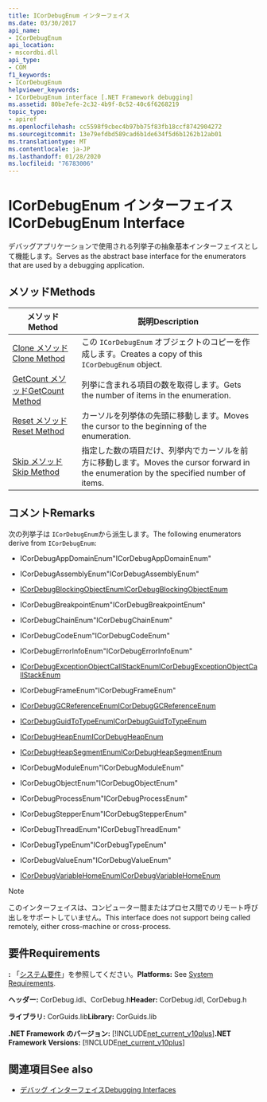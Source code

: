 ```yaml
---
title: ICorDebugEnum インターフェイス
ms.date: 03/30/2017
api_name:
- ICorDebugEnum
api_location:
- mscordbi.dll
api_type:
- COM
f1_keywords:
- ICorDebugEnum
helpviewer_keywords:
- ICorDebugEnum interface [.NET Framework debugging]
ms.assetid: 80be7efe-2c32-4b9f-8c52-40c6f6268219
topic_type:
- apiref
ms.openlocfilehash: cc5598f9cbec4b97bb75f83fb18ccf8742904272
ms.sourcegitcommit: 13e79efdbd589cad6b1de634f5d6b1262b12ab01
ms.translationtype: MT
ms.contentlocale: ja-JP
ms.lasthandoff: 01/28/2020
ms.locfileid: "76783006"
---
```

# <a name="icordebugenum-interface"></a><span data-ttu-id="74c97-102">ICorDebugEnum インターフェイス</span><span class="sxs-lookup"><span data-stu-id="74c97-102">ICorDebugEnum Interface</span></span>

<span data-ttu-id="74c97-103">デバッグアプリケーションで使用される列挙子の抽象基本インターフェイスとして機能します。</span><span class="sxs-lookup"><span data-stu-id="74c97-103">Serves as the abstract base interface for the enumerators that are used by a debugging application.</span></span>  
  
## <a name="methods"></a><span data-ttu-id="74c97-104">メソッド</span><span class="sxs-lookup"><span data-stu-id="74c97-104">Methods</span></span>  
  
|<span data-ttu-id="74c97-105">メソッド</span><span class="sxs-lookup"><span data-stu-id="74c97-105">Method</span></span>|<span data-ttu-id="74c97-106">説明</span><span class="sxs-lookup"><span data-stu-id="74c97-106">Description</span></span>|  
|------------|-----------------|  
|[<span data-ttu-id="74c97-107">Clone メソッド</span><span class="sxs-lookup"><span data-stu-id="74c97-107">Clone Method</span></span>](icordebugenum-clone-method.md)|<span data-ttu-id="74c97-108">この `ICorDebugEnum` オブジェクトのコピーを作成します。</span><span class="sxs-lookup"><span data-stu-id="74c97-108">Creates a copy of this `ICorDebugEnum` object.</span></span>|  
|[<span data-ttu-id="74c97-109">GetCount メソッド</span><span class="sxs-lookup"><span data-stu-id="74c97-109">GetCount Method</span></span>](icordebugenum-getcount-method.md)|<span data-ttu-id="74c97-110">列挙に含まれる項目の数を取得します。</span><span class="sxs-lookup"><span data-stu-id="74c97-110">Gets the number of items in the enumeration.</span></span>|  
|[<span data-ttu-id="74c97-111">Reset メソッド</span><span class="sxs-lookup"><span data-stu-id="74c97-111">Reset Method</span></span>](icordebugenum-reset-method.md)|<span data-ttu-id="74c97-112">カーソルを列挙体の先頭に移動します。</span><span class="sxs-lookup"><span data-stu-id="74c97-112">Moves the cursor to the beginning of the enumeration.</span></span>|  
|[<span data-ttu-id="74c97-113">Skip メソッド</span><span class="sxs-lookup"><span data-stu-id="74c97-113">Skip Method</span></span>](icordebugenum-skip-method.md)|<span data-ttu-id="74c97-114">指定した数の項目だけ、列挙内でカーソルを前方に移動します。</span><span class="sxs-lookup"><span data-stu-id="74c97-114">Moves the cursor forward in the enumeration by the specified number of items.</span></span>|  
  
## <a name="remarks"></a><span data-ttu-id="74c97-115">コメント</span><span class="sxs-lookup"><span data-stu-id="74c97-115">Remarks</span></span>  
 <span data-ttu-id="74c97-116">次の列挙子は `ICorDebugEnum`から派生します。</span><span class="sxs-lookup"><span data-stu-id="74c97-116">The following enumerators derive from `ICorDebugEnum`:</span></span>  
  
- <span data-ttu-id="74c97-117">ICorDebugAppDomainEnum</span><span class="sxs-lookup"><span data-stu-id="74c97-117">"ICorDebugAppDomainEnum"</span></span>  
  
- <span data-ttu-id="74c97-118">ICorDebugAssemblyEnum</span><span class="sxs-lookup"><span data-stu-id="74c97-118">"ICorDebugAssemblyEnum"</span></span>  
  
- [<span data-ttu-id="74c97-119">ICorDebugBlockingObjectEnum</span><span class="sxs-lookup"><span data-stu-id="74c97-119">ICorDebugBlockingObjectEnum</span></span>](icordebugblockingobjectenum-interface.md)  
  
- <span data-ttu-id="74c97-120">ICorDebugBreakpointEnum</span><span class="sxs-lookup"><span data-stu-id="74c97-120">"ICorDebugBreakpointEnum"</span></span>  
  
- <span data-ttu-id="74c97-121">ICorDebugChainEnum</span><span class="sxs-lookup"><span data-stu-id="74c97-121">"ICorDebugChainEnum"</span></span>  
  
- <span data-ttu-id="74c97-122">ICorDebugCodeEnum</span><span class="sxs-lookup"><span data-stu-id="74c97-122">"ICorDebugCodeEnum"</span></span>  
  
- <span data-ttu-id="74c97-123">ICorDebugErrorInfoEnum</span><span class="sxs-lookup"><span data-stu-id="74c97-123">"ICorDebugErrorInfoEnum"</span></span>  
  
- [<span data-ttu-id="74c97-124">ICorDebugExceptionObjectCallStackEnum</span><span class="sxs-lookup"><span data-stu-id="74c97-124">ICorDebugExceptionObjectCallStackEnum</span></span>](icordebugexceptionobjectcallstackenum-interface.md)  
  
- <span data-ttu-id="74c97-125">ICorDebugFrameEnum</span><span class="sxs-lookup"><span data-stu-id="74c97-125">"ICorDebugFrameEnum"</span></span>  
  
- [<span data-ttu-id="74c97-126">ICorDebugGCReferenceEnum</span><span class="sxs-lookup"><span data-stu-id="74c97-126">ICorDebugGCReferenceEnum</span></span>](icordebuggcreferenceenum-interface.md)  
  
- [<span data-ttu-id="74c97-127">ICorDebugGuidToTypeEnum</span><span class="sxs-lookup"><span data-stu-id="74c97-127">ICorDebugGuidToTypeEnum</span></span>](icordebugguidtotypeenum-interface.md)  
  
- [<span data-ttu-id="74c97-128">ICorDebugHeapEnum</span><span class="sxs-lookup"><span data-stu-id="74c97-128">ICorDebugHeapEnum</span></span>](icordebugheapenum-interface.md)  
  
- [<span data-ttu-id="74c97-129">ICorDebugHeapSegmentEnum</span><span class="sxs-lookup"><span data-stu-id="74c97-129">ICorDebugHeapSegmentEnum</span></span>](icordebugheapsegmentenum-interface.md)  
  
- <span data-ttu-id="74c97-130">ICorDebugModuleEnum</span><span class="sxs-lookup"><span data-stu-id="74c97-130">"ICorDebugModuleEnum"</span></span>  
  
- <span data-ttu-id="74c97-131">ICorDebugObjectEnum</span><span class="sxs-lookup"><span data-stu-id="74c97-131">"ICorDebugObjectEnum"</span></span>  
  
- <span data-ttu-id="74c97-132">ICorDebugProcessEnum</span><span class="sxs-lookup"><span data-stu-id="74c97-132">"ICorDebugProcessEnum"</span></span>  
  
- <span data-ttu-id="74c97-133">ICorDebugStepperEnum</span><span class="sxs-lookup"><span data-stu-id="74c97-133">"ICorDebugStepperEnum"</span></span>  
  
- <span data-ttu-id="74c97-134">ICorDebugThreadEnum</span><span class="sxs-lookup"><span data-stu-id="74c97-134">"ICorDebugThreadEnum"</span></span>  
  
- <span data-ttu-id="74c97-135">ICorDebugTypeEnum</span><span class="sxs-lookup"><span data-stu-id="74c97-135">"ICorDebugTypeEnum"</span></span>  
  
- <span data-ttu-id="74c97-136">ICorDebugValueEnum</span><span class="sxs-lookup"><span data-stu-id="74c97-136">"ICorDebugValueEnum"</span></span>  
  
- [<span data-ttu-id="74c97-137">ICorDebugVariableHomeEnum</span><span class="sxs-lookup"><span data-stu-id="74c97-137">ICorDebugVariableHomeEnum</span></span>](icordebugvariablehomeenum-interface.md)  
  
> [!NOTE]
> <span data-ttu-id="74c97-138">このインターフェイスは、コンピューター間またはプロセス間でのリモート呼び出しをサポートしていません。</span><span class="sxs-lookup"><span data-stu-id="74c97-138">This interface does not support being called remotely, either cross-machine or cross-process.</span></span>  
  
## <a name="requirements"></a><span data-ttu-id="74c97-139">要件</span><span class="sxs-lookup"><span data-stu-id="74c97-139">Requirements</span></span>  
 <span data-ttu-id="74c97-140">**:** 「[システム要件](../../../../docs/framework/get-started/system-requirements.md)」を参照してください。</span><span class="sxs-lookup"><span data-stu-id="74c97-140">**Platforms:** See [System Requirements](../../../../docs/framework/get-started/system-requirements.md).</span></span>  
  
 <span data-ttu-id="74c97-141">**ヘッダー:** CorDebug.idl、CorDebug.h</span><span class="sxs-lookup"><span data-stu-id="74c97-141">**Header:** CorDebug.idl, CorDebug.h</span></span>  
  
 <span data-ttu-id="74c97-142">**ライブラリ:** CorGuids.lib</span><span class="sxs-lookup"><span data-stu-id="74c97-142">**Library:** CorGuids.lib</span></span>  
  
 <span data-ttu-id="74c97-143">**.NET Framework のバージョン:** [!INCLUDE[net_current_v10plus](../../../../includes/net-current-v10plus-md.md)]</span><span class="sxs-lookup"><span data-stu-id="74c97-143">**.NET Framework Versions:** [!INCLUDE[net_current_v10plus](../../../../includes/net-current-v10plus-md.md)]</span></span>  
  
## <a name="see-also"></a><span data-ttu-id="74c97-144">関連項目</span><span class="sxs-lookup"><span data-stu-id="74c97-144">See also</span></span>

- [<span data-ttu-id="74c97-145">デバッグ インターフェイス</span><span class="sxs-lookup"><span data-stu-id="74c97-145">Debugging Interfaces</span></span>](debugging-interfaces.md)
